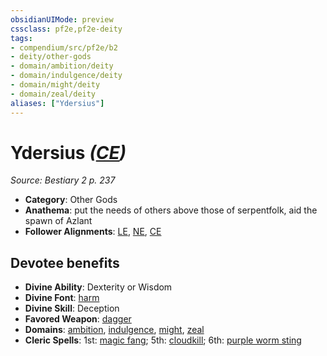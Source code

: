 ```yaml
---
obsidianUIMode: preview
cssclass: pf2e,pf2e-deity
tags:
- compendium/src/pf2e/b2
- deity/other-gods
- domain/ambition/deity
- domain/indulgence/deity
- domain/might/deity
- domain/zeal/deity
aliases: ["Ydersius"]
---
```

# Ydersius *([CE](../../../Rules/traits/chaotic-evil-b1.md))*  
*Source: Bestiary 2 p. 237*  

- **Category**: Other Gods
- **Anathema**: put the needs of others above those of serpentfolk, aid the spawn of Azlant
- **Follower Alignments**: [LE](../../../Rules/traits/lawful-evil-b1.md), [NE](../../../Rules/traits/neutral-evil-b1.md), [CE](../../../Rules/traits/chaotic-evil-b1.md)

## Devotee benefits

- **Divine Ability**: Dexterity or Wisdom
- **Divine Font**: [harm](../../spells/harm.md)
- **Divine Skill**: Deception
- **Favored Weapon**: [dagger](../../equipment/items/dagger.md)
- **Domains**: [ambition](../domains.md#Ambition), [indulgence](../domains.md#Indulgence), [might](../domains.md#Might), [zeal](../domains.md#Zeal)
- **Cleric Spells**: 1st: [magic fang](../../spells/magic-fang.md); 5th: [cloudkill](../../spells/cloudkill.md); 6th: [purple worm sting](../../spells/purple-worm-sting.md)